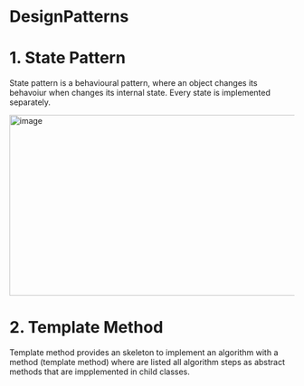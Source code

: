 # DesignPatterns
# 1. State Pattern
State pattern is a behavioural pattern, where an object changes its behavoiur when changes its internal state. Every state is implemented separately.

<img width="700" height="320" alt="image" src="https://github.com/user-attachments/assets/9ecbadd7-0d14-45ac-b1d0-6ebe75773e84" />

# 2. Template Method
Template method provides an skeleton to implement an algorithm with a method (template method) where are listed all algorithm steps as abstract methods that are impplemented in child classes.
